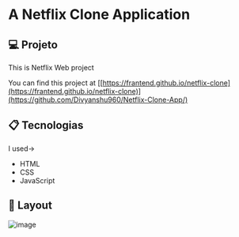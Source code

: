 
# A Netflix Clone Application

## 💻 Projeto

This is Netflix Web project

You can find this project at [[https://frantend.github.io/netflix-clone](https://frantend.github.io/netflix-clone)](https://github.com/Divyanshu960/Netflix-Clone-App/)

## 📋 Tecnologias 

I used->
- HTML
- CSS
- JavaScript

## 🎨 Layout

![image](https://user-images.githubusercontent.com/72182690/214788210-922db035-e743-439f-baeb-333cb7ffc217.png)

